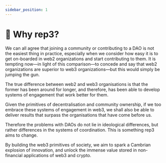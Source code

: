 ```yaml
---
sidebar_position: 1
---
```


# 🤌 Why rep3?

We can all agree that joining a community or contributing to a DAO is not the easiest thing in practice, especially when we consider how easy it is to get on-boarded in web2 organizations and start contributing to them. It is tempting now—in light of this comparison—to concede and say that web2 organizations are superior to web3 organizations—but this would simply be jumping the gun.

The true difference between web2 and web3 organisations is that the former has been around for longer, and therefore, has been able to develop systems of engagement that work better for them. 

Given the primitives of decentralisation and community ownership, if we too embrace these systems of engagement in web3, we shall also be able to deliver results that surpass the organisations that have come before us. 

Therefore the problems with DAOs do not lie in ideological differences, but rather differences in the systems of coordination. This is something rep3 aims to change.

By building the web3 primitives of society, we aim to spark a Cambrian explosion of innovation, and unlock the immense value stored in non-financial applications of web3 and crypto.